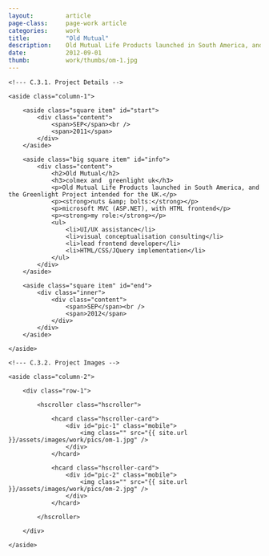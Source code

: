 ```yaml
---
layout: 		article
page-class: 	page-work article
categories: 	work
title:  		"Old Mutual"
description:	Old Mutual Life Products launched in South America, and the Greenlight Project to be launched in the UK.
date:   		2012-09-01
thumb: 			work/thumbs/om-1.jpg
---
```


<!--- C.3. CONTENT AREA ------------------------------------------------------------------------------------------- --> 

<section class="project" id="om">

    <!--- C.3.1. Project Details -->
    
    <aside class="column-1">

        <aside class="square item" id="start">
            <div class="content">
                <span>SEP</span><br />
                <span>2011</span>
            </div>
        </aside>

        <aside class="big square item" id="info">
            <div class="content">
                <h2>Old Mutual</h2>
                <h3>colmex and  greenlight uk</h3>
                <p>Old Mutual Life Products launched in South America, and the Greenlight Project intended for the UK.</p>
                <p><strong>nuts &amp; bolts:</strong></p>
                <p>microsoft MVC (ASP.NET), with HTML frontend</p>
                <p><strong>my role:</strong></p>
                <ul>
                    <li>UI/UX assistance</li>
                    <li>visual conceptualisation consulting</li>
                    <li>lead frontend developer</li>
                    <li>HTML/CSS/JQuery implementation</li>
                </ul>
            </div>    
        </aside>

        <aside class="square item" id="end">
            <div class="inner">
                <div class="content">
                    <span>SEP</span><br />
                    <span>2012</span>
                </div>
            </div>  
        </aside>
    
    </aside>
    
    <!--- C.3.2. Project Images -->
    
    <aside class="column-2">
    
        <div class="row-1">
        
            <hscroller class="hscroller">

                <hcard class="hscroller-card">
                    <div id="pic-1" class="mobile">
                        <img class="" src="{{ site.url }}/assets/images/work/pics/om-1.jpg" />
                    </div>
                </hcard>

                <hcard class="hscroller-card">
                    <div id="pic-2" class="mobile">
                        <img class="" src="{{ site.url }}/assets/images/work/pics/om-2.jpg" />
                    </div>
                </hcard>

            </hscroller>
            
        </div>

    </aside>
    
</section>

<!--- C.3. END --------------------------------------------------------------------------------------------------- --> 

<div class="wrapper"></div>